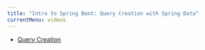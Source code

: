```yaml
---
title: "Intro to Spring Boot: Query Creation with Spring Data"
currentMenu: videos
---
```


<div class="youtube-wrapper"></div>


- [Query Creation](https://docs.spring.io/spring-data/jpa/docs/current/reference/html/#repositories.query-methods.query-creation)
